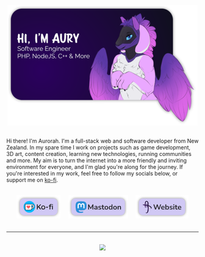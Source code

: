 <p align="center" style="margin-bottom: 2rem">
    <img align="center" src="itsme.png"  width="500" />
</p>

Hi there! I'm Aurorah. I'm a full-stack web and software developer from New Zealand. In my spare time I work on projects such as game development, 3D art, content creation, learning new technologies, running communities and more. My aim is to turn the internet into a more friendly and inviting environment for everyone, and I'm glad you're along for the journey. If you're interested in my work, feel free to follow my socials below, or support me on [ko-fi](https://ko-fi.com/aurorahHarmony).

<p align="center" style="margin-top: 2rem; margin-bottom: 2rem">
    <a href="https://ko-fi.com/aurorahHarmony" style="margin-right: 1rem"><img src="kofi.png" height="60" /></a>
    <a href="https://pony.social/@aurorahHarmony" style="margin-right: 1rem"><img src="mastodon.png" height="60" /></a>
    <a href="https://itsaury.net"><img src="website.png" height="60" /></a>
</p>

<hr>

<p align="center" style="margin-top: 2rem">
    <picture>
        <source
        srcset="https://github-readme-stats.vercel.app/api?username=aurorahHarmony&include_all_commits=true&count_private=true&rank_icon=github&show_icons=true&bg_color=30,e96443,904e95&title_color=fff&text_color=fff&icon_color=fff"
        media="(prefers-color-scheme: dark), (prefers-color-scheme: light), (prefers-color-scheme: no-preference)"
        />
        <img src="https://github-readme-stats.vercel.app/api?username=aurorahHarmony&include_all_commits=true&count_private=true&rank_icon=github&show_icons=true&bg_color=30,e96443,904e95&title_color=fff&text_color=fff&icon_color=fff" />
    </picture>
</p>

